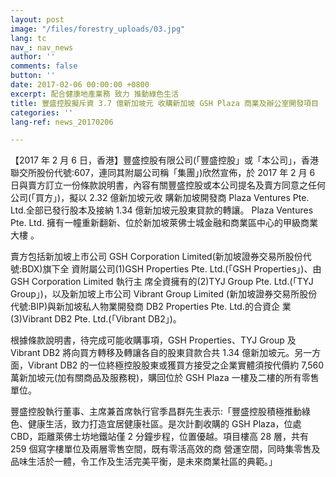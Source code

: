```yaml
---
layout: post
image: "/files/forestry_uploads/03.jpg"
lang: tc
nav_: nav_news
author: ''
comments: false
button: ''
date: 2017-02-06 00:00:00 +0800
excerpt: 配合健康地產業務 致力 推動綠色生活
title: 豐盛控股擬斥資 3.7 億新加坡元 收購新加坡 GSH Plaza 商業及辦公室開發項目
categories: ''
lang-ref: news_20170206

---
```

【2017 年 2 月 6 日，香港】豐盛控股有限公司(「豐盛控股」或「本公司」，香港聯交所股份代號:607，連同其附屬公司稱「集團」)欣然宣佈，於 2017 年 2 月 6 日與賣方訂立一份條款說明書，內容有關豐盛控股或本公司提名及賣方同意之任何公司(「買方」)，擬以 2.32 億新加坡元收 購新加坡開發商 Plaza Ventures Pte. Ltd.全部已發行股本及接納 1.34 億新加坡元股東貸款的轉讓。 Plaza Ventures Pte. Ltd. 擁有一幢重新翻新、位於新加坡萊佛士城金融和商業區中心的甲級商業大樓 。

賣方包括新加坡上市公司 GSH Corporation Limited(新加坡證券交易所股份代號:BDX)旗下全 資附屬公司(1)GSH Properties Pte. Ltd.(「GSH Properties」)、由 GSH Corporation Limited 執行主 席全資擁有的(2)TYJ Group Pte. Ltd.(「TYJ Group」)，以及新加坡上市公司 Vibrant Group Limited (新加坡證券交易所股份代號:BIP)與新加坡私人物業開發商 DB2 Properties Pte. Ltd.的合資企 業(3)Vibrant DB2 Pte. Ltd.(「Vibrant DB2」)。

根據條款說明書，待完成可能收購事項，GSH Properties、TYJ Group 及 Vibrant DB2 將向買方轉移及轉讓各自的股東貸款合共 1.34 億新加坡元。另一方面，Vibrant DB2 的一位終極控股股東或獲買方接受之企業實體須按代價約 7,560 萬新加坡元(加有關商品及服務稅)，購回位於 GSH Plaza 一樓及二樓的所有零售單位。

豐盛控股執行董事、主席兼首席執行官季昌群先生表示:「豐盛控股積極推動綠色、健康生活，致力打造宜居健康社區。是次計劃收購的 GSH Plaza，位處 CBD，距離萊佛士坊地鐵站僅 2 分鐘步程，位置優越。項目樓高 28 層，共有 259 個寫字樓單位及兩層零售空間，既有零活高效的商 營運空間，同時集零售及品味生活於一體，令工作及生活完美平衡，是未來商業社區的典範。」
